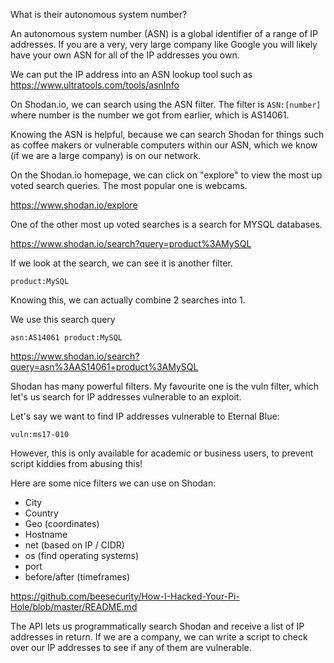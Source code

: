 What is their autonomous system number?

An autonomous system number (ASN) is a global identifier of a range of IP addresses. If you are a very, very large company like Google you will likely have your own ASN for all of the IP addresses you own.

We can put the IP address into an ASN lookup tool such as https://www.ultratools.com/tools/asnInfo

On Shodan.io, we can search using the ASN filter. The filter is `ASN:[number]` where number is the number we got from earlier, which is AS14061.

Knowing the ASN is helpful, because we can search Shodan for things such as coffee makers or vulnerable computers within our ASN, which we know (if we are a large company) is on our network.

On the Shodan.io homepage, we can click on "explore" to view the most up voted search queries. The most popular one is webcams.

https://www.shodan.io/explore

One of the other most up voted searches is a search for MYSQL databases.

https://www.shodan.io/search?query=product%3AMySQL

If we look at the search, we can see it is another filter.

`product:MySQL`

Knowing this, we can actually combine 2 searches into 1.

We use this search query

`asn:AS14061 product:MySQL`

https://www.shodan.io/search?query=asn%3AAS14061+product%3AMySQL

Shodan has many powerful filters. My favourite one is the vuln filter, which let's us search for IP addresses vulnerable to an exploit.

Let's say we want to find IP addresses vulnerable to Eternal Blue:

`vuln:ms17-010`

However, this is only available for academic or business users, to prevent script kiddies from abusing this!

Here are some nice filters we can use on Shodan:

- City
- Country
- Geo (coordinates)
- Hostname
- net (based on IP / CIDR)
- os (find operating systems)
- port
- before/after (timeframes)

https://github.com/beesecurity/How-I-Hacked-Your-Pi-Hole/blob/master/README.md

The API lets us programmatically search Shodan and receive a list of IP addresses in return. If we are a company, we can write a script to check over our IP addresses to see if any of them are vulnerable.
